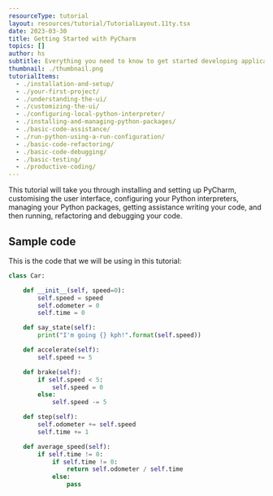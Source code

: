 ```yaml
---
resourceType: tutorial
layout: resources/tutorial/TutorialLayout.11ty.tsx
date: 2023-03-30
title: Getting Started with PyCharm
topics: []
author: hs
subtitle: Everything you need to know to get started developing applications in PyCharm.
thumbnail: ./thumbnail.png
tutorialItems:
  - ./installation-and-setup/
  - ./your-first-project/
  - ./understanding-the-ui/
  - ./customizing-the-ui/
  - ./configuring-local-python-interpreter/
  - ./installing-and-managing-python-packages/
  - ./basic-code-assistance/
  - ./run-python-using-a-run-configuration/
  - ./basic-code-refactoring/
  - ./basic-code-debugging/
  - ./basic-testing/
  - ./productive-coding/
---
```


This tutorial will take you through installing and setting up PyCharm, customising the user interface, configuring your Python interpreters, managing your Python packages, getting assistance writing your code, and then running, refactoring and debugging your code.

## Sample code

This is the code that we will be using in this tutorial:

```python
class Car:

    def __init__(self, speed=0):
        self.speed = speed
        self.odometer = 0
        self.time = 0

    def say_state(self):
        print("I'm going {} kph!".format(self.speed))

    def accelerate(self):
        self.speed += 5

    def brake(self):
        if self.speed < 5:
            self.speed = 0
        else:
            self.speed -= 5

    def step(self):
        self.odometer += self.speed
        self.time += 1

    def average_speed(self):
        if self.time != 0:
            if self.time != 0:
                return self.odometer / self.time
            else:
                pass

```
